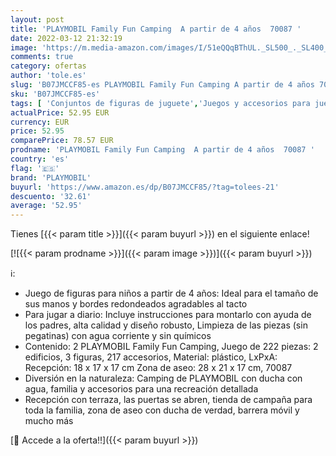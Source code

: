 ```yaml
---
layout: post
title: 'PLAYMOBIL Family Fun Camping  A partir de 4 años  70087 '
date: 2022-03-12 21:32:19
image: 'https://m.media-amazon.com/images/I/51eQQqBThUL._SL500_._SL400_.jpg'
comments: true
category: ofertas
author: 'tole.es'
slug: 'B07JMCCF85-es PLAYMOBIL Family Fun Camping A partir de 4 años 70087'
sku: 'B07JMCCF85-es'
tags: [ 'Conjuntos de figuras de juguete','Juegos y accesorios para juegos','Juguetes','Juguetes y juegos','Muñecos y figuras','playmobil', ]
actualPrice: 52.95 EUR
currency: EUR
price: 52.95
comparePrice: 78.57 EUR
prodname: 'PLAYMOBIL Family Fun Camping  A partir de 4 años  70087 '
country: 'es'
flag: '🇪🇸'
brand: 'PLAYMOBIL'
buyurl: 'https://www.amazon.es/dp/B07JMCCF85/?tag=tolees-21'
descuento: '32.61'
average: '52.95'
---
```


Tienes [{{< param title >}}]({{< param buyurl >}}) en el siguiente enlace!

[![{{< param prodname >}}]({{< param image >}})]({{< param buyurl >}})

ℹ️:

- Juego de figuras para niños a partir de 4 años: Ideal para el tamaño de sus manos y bordes redondeados agradables al tacto
- Para jugar a diario: Incluye instrucciones para montarlo con ayuda de los padres, alta calidad y diseño robusto, Limpieza de las piezas (sin pegatinas) con agua corriente y sin químicos
- Contenido: 2 PLAYMOBIL Family Fun Camping, Juego de 222 piezas: 2 edificios, 3 figuras, 217 accesorios, Material: plástico, LxPxA: Recepción: 18 x 17 x 17 cm Zona de aseo: 28 x 21 x 17 cm, 70087
- Diversión en la naturaleza: Camping de PLAYMOBIL con ducha con agua, familia y accesorios para una recreación detallada
- Recepción con terraza, las puertas se abren, tienda de campaña para toda la familia, zona de aseo con ducha de verdad, barrera móvil y mucho más

[🛒 Accede a la oferta!!]({{< param buyurl >}})
